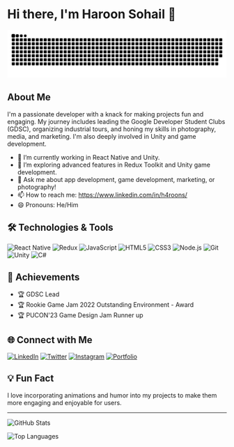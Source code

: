 # Hi there, I'm Haroon Sohail 👋

<img src="https://raw.githubusercontent.com/platane/platane/output/github-contribution-grid-snake-dark.svg#gh-dark-mode-only" alt="github contribution grid snake animation" style="max-width: 100%;">

## About Me

I'm a passionate developer with a knack for making projects fun and engaging. My journey includes leading the Google Developer Student Clubs (GDSC), organizing industrial tours, and honing my skills in photography, media, and marketing. I'm also deeply involved in Unity and game development.

- 🔭 I’m currently working in React Native and Unity.
- 🌱 I’m exploring advanced features in Redux Toolkit and Unity game development.
- 💬 Ask me about app development, game development, marketing, or photography!
- 📫 How to reach me: https://www.linkedin.com/in/h4roons/
- 😄 Pronouns: He/Him

## 🛠️ Technologies & Tools

![React Native](https://img.shields.io/badge/-React%20Native-20232A?style=for-the-badge&logo=react)
![Redux](https://img.shields.io/badge/-Redux-764ABC?style=for-the-badge&logo=redux)
![JavaScript](https://img.shields.io/badge/-JavaScript-F7DF1E?style=for-the-badge&logo=javascript)
![HTML5](https://img.shields.io/badge/-HTML5-E34F26?style=for-the-badge&logo=html5&logoColor=white)
![CSS3](https://img.shields.io/badge/-CSS3-1572B6?style=for-the-badge&logo=css3)
![Node.js](https://img.shields.io/badge/-Node.js-339933?style=for-the-badge&logo=nodedotjs)
![Git](https://img.shields.io/badge/-Git-F05032?style=for-the-badge&logo=git&logoColor=white)
![Unity](https://img.shields.io/badge/-Unity-000000?style=for-the-badge&logo=unity&logoColor=white)
![C#](https://img.shields.io/badge/-C%23-239120?style=for-the-badge&logo=c-sharp)

## 🌟 Achievements

- 🏆 GDSC Lead
- 🏆 Rookie Game Jam 2022 Outstanding Environment - Award
- 🏆 PUCON'23 Game Design Jam Runner up


## 🌐 Connect with Me

[![LinkedIn](https://img.shields.io/badge/-LinkedIn-0A66C2?style=for-the-badge&logo=linkedin&logoColor=white)](https://www.linkedin.com/in/h4roons/)
[![Twitter](https://img.shields.io/badge/-Twitter-1DA1F2?style=for-the-badge&logo=twitter&logoColor=white)](https://twitter.com/h4roons/)
[![Instagram](https://img.shields.io/badge/-Instagram-E4405F?style=for-the-badge&logo=instagram&logoColor=white)](https://instagram.com/h4roons/)
[![Portfolio](https://img.shields.io/badge/-Portfolio-000?style=for-the-badge&logo=google-chrome&logoColor=white)](https://yourportfolio.com)

## 💡 Fun Fact

I love incorporating animations and humor into my projects to make them more engaging and enjoyable for users.

---

![GitHub Stats](https://github-readme-stats.vercel.app/api?username=h4roons&show_icons=true&theme=radical)

![Top Languages](https://github-readme-stats.vercel.app/api/top-langs/?username=h4roons&layout=compact&theme=radical)
